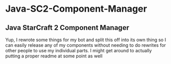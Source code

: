 # Java-SC2-Component-Manager
Java StarCraft 2 Component Manager
----

Yup, I rewrote some things for my bot and split this off into its own thing so I can easily release any of my components
without needing to do rewrites for other people to use my individual parts. I might get around to actually putting a
proper readme at some point as well